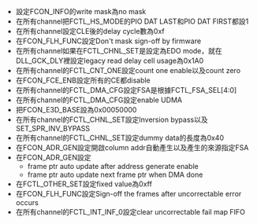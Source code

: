 - 設定FCON_INFO的write mask為no mask
- 在所有channel把FCTL_HS_MODE的PIO DAT LAST和PIO DAT FIRST都設1
- 在所有channel設定CLE後的delay cycle數為0xf
- 在FCON_FLH_FUNC設定Don't mask sign-off by firmware
- 在所有channel如果在FCTL_CHNL_SET是設定為EDO mode，就在DLL_GCK_DLY裡設定legacy read delay cell usage為0x1A0
- 在所有channel的FCTL_CNT_ONE設定count one enable以及count zero
- 在FCON_FCE_ENB設定所有的CE都disable
- 在所有channel的FCTL_DMA_CFG設定FSA是根據FCTL_FSA_SEL[4:0]
- 在所有channel的FCTL_DMA_CFG設定enable UDMA
- 把FCON_E3D_BASE設為0x00050000
- 在所有channel的FCTL_CHNL_SET設定Inversion bypass以及SET_SPR_INV_BYPASS
- 在所有channel的FCTL_CHNL_SET設定dummy data的長度為0x40
- 在FCON_ADR_GEN設定開啟column addr自動產生以及產生的來源指定FSA
- 在FCON_ADR_GEN設定
	- frame ptr auto update after address generate enable
	- frame ptr auto update next frame ptr when DMA done
- 在FCTL_OTHER_SET設定fixed value為0xff
- 在FCON_FLH_FUNC設定Sign-off the frames after uncorrectable error occurs
- 在所有channel的FCTL_INT_INF_0設定clear uncorrectable fail map FIFO